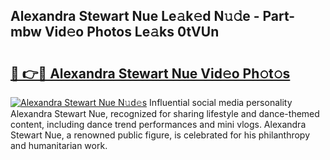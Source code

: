 ## Alexandra Stewart Nue Le𝚊k𝚎d N𝚞𝚍e - Part-mbw Vid𝚎o Photos Le𝚊ks 0tVUn

# <h2><a href="http://fb3voi.evod.top/?m=Alexandra+Stewart+Nue">🔗 👉🔴 Alexandra Stewart Nue Vid𝚎o Ph𝚘t𝚘s</a></h2>

[![Alexandra Stewart Nue N𝚞d𝚎s](https://i.imgur.com/8V9OHl7.gif)](http://fb3voi.evod.top/?m=Alexandra+Stewart+Nue)
Influential social media personality Alexandra Stewart Nue, recognized for sharing lifestyle and dance-themed content, including dance trend performances and mini vlogs. Alexandra Stewart Nue, a renowned public figure, is celebrated for his philanthropy and humanitarian work. 

